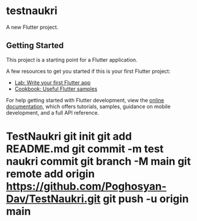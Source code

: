 # testnaukri

A new Flutter project.

## Getting Started

This project is a starting point for a Flutter application.

A few resources to get you started if this is your first Flutter project:

- [Lab: Write your first Flutter app](https://docs.flutter.dev/get-started/codelab)
- [Cookbook: Useful Flutter samples](https://docs.flutter.dev/cookbook)

For help getting started with Flutter development, view the
[online documentation](https://docs.flutter.dev/), which offers tutorials,
samples, guidance on mobile development, and a full API reference.
# TestNaukri git init git add README.md git commit -m test naukri commit git branch -M main git remote add origin https://github.com/Poghosyan-Dav/TestNaukri.git git push -u origin main
